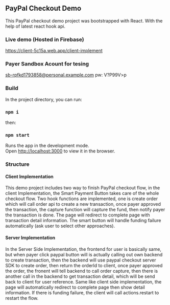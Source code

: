 ## PayPal Checkout Demo

This PayPal checkout demo project was bootstrapped with React. With the help of latest react hook api.

### Live demo (Hosted in Firebase)

https://client-5c15a.web.app/client-implement

### Payer Sandbox Acount for tesing

sb-rpfkd1793858@personal.example.com
pw: V?P99V>p

### Build

In the project directory, you can run:

### `npm i`

then:

### `npm start`

Runs the app in the development mode.<br />
Open [http://localhost:3000](http://localhost:3000) to view it in the browser.

### Structure

#### Client Implementation

This demo project includes two way to finish PayPal checkout flow, in the client Implementation, the Smart Payment Button takes care of the whole checkout flow. Two hook functions are implemented, one is create order which will call order api to create a new transaction, once payer approved the transaction, the capture function will capture the fund, then notify payer the transaction is done. The page will redirect to complete page with transaction detail information. The smart button will handle funding failure automatically (ask user to select other approaches).

#### Server Implementation

In the Server Side Implementation, the frontend for user is basically same, but when payer click paypal button will is actually calling out own backend to create transaction, then the backend will use paypal checkout server SDK to create order, then return the orderId to client, once payer approved the order, the fronent will tell backend to call order capture, then there is another call in the backend to get transaction detail, which will be send back to client for user reference. Same like client side implementation, the page will automatically redirect to complete page then show detail information. If there is funding failure, the client will call actions.restart to restart the flow.
